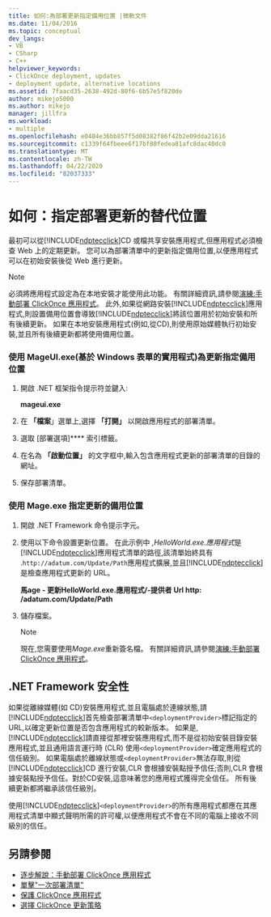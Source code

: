```yaml
---
title: 如何:為部署更新指定備用位置 |微軟文件
ms.date: 11/04/2016
ms.topic: conceptual
dev_langs:
- VB
- CSharp
- C++
helpviewer_keywords:
- ClickOnce deployment, updates
- deployment update, alternative locations
ms.assetid: 7faacd35-2638-492d-80f6-6b57e5f820de
author: mikejo5000
ms.author: mikejo
manager: jillfra
ms.workload:
- multiple
ms.openlocfilehash: e0484e36bb857f5d08382f86f42b2e09dda21616
ms.sourcegitcommit: c1339f64fbeee6f17bf80fedea81afc8dac40dc0
ms.translationtype: MT
ms.contentlocale: zh-TW
ms.lasthandoff: 04/22/2020
ms.locfileid: "82037333"
---
```

# <a name="how-to-specify-an-alternate-location-for-deployment-updates"></a>如何：指定部署更新的替代位置
最初可以從[!INCLUDE[ndptecclick](../deployment/includes/ndptecclick_md.md)]CD 或檔共享安裝應用程式,但應用程式必須檢查 Web 上的定期更新。 您可以為部署清單中的更新指定備用位置,以便應用程式可以在初始安裝後從 Web 進行更新。

> [!NOTE]
> 必須將應用程式設定為在本地安裝才能使用此功能。 有關詳細資訊,請參閱[演練:手動部署 ClickOnce 應用程式](../deployment/walkthrough-manually-deploying-a-clickonce-application.md)。 此外,如果從網路安裝[!INCLUDE[ndptecclick](../deployment/includes/ndptecclick_md.md)]應用程式,則設置備用位置會導致[!INCLUDE[ndptecclick](../deployment/includes/ndptecclick_md.md)]將該位置用於初始安裝和所有後續更新。 如果在本地安裝應用程式(例如,從CD),則使用原始媒體執行初始安裝,並且所有後續更新都將使用備用位置。

### <a name="specify-an-alternate-location-for-updates-by-using-mageuiexe-windows-forms-based-utility"></a>使用 MageUI.exe(基於 Windows 表單的實用程式)為更新指定備用位置

1. 開啟 .NET 框架指令提示符並鍵入:

     **mageui.exe**

2. 在 **「檔案**」選單上,選擇 **「打開」** 以開啟應用程式的部署清單。

3. 選取 [部署選項]**** 索引標籤。

4. 在名為 **「啟動位置」** 的文字框中,輸入包含應用程式更新的部署清單的目錄的網址。

5. 保存部署清單。

### <a name="specify-an-alternate-location-for-updates-by-using-mageexe"></a>使用 Mage.exe 指定更新的備用位置

1. 開啟 .NET Framework 命令提示字元。

2. 使用以下命令設置更新位置。 在此示例中 *,HelloWorld.exe.應用程式*是[!INCLUDE[ndptecclick](../deployment/includes/ndptecclick_md.md)]應用程式清單的路徑,該清單始終具有 .`http://adatum.com/Update/Path`應用程式擴展,並且[!INCLUDE[ndptecclick](../deployment/includes/ndptecclick_md.md)]是檢查應用程式更新的 URL。

    **馬age - 更新HelloWorld.exe.應用程式\/-提供者 Url http: /adatum.com/Update/Path**

3. 儲存檔案。

   > [!NOTE]
   > 現在,您需要使用*Mage.exe*重新簽名檔。 有關詳細資訊,請參閱[演練:手動部署 ClickOnce 應用程式](../deployment/walkthrough-manually-deploying-a-clickonce-application.md)。

## <a name="net-framework-security"></a>.NET Framework 安全性
 如果從離線媒體(如 CD)安裝應用程式,並且電腦處於連線狀態,請[!INCLUDE[ndptecclick](../deployment/includes/ndptecclick_md.md)]首先檢查部署清單中`<deploymentProvider>`標記指定的 URL,以確定更新位置是否包含應用程式的較新版本。 如果是,[!INCLUDE[ndptecclick](../deployment/includes/ndptecclick_md.md)]請直接從那裡安裝應用程式,而不是從初始安裝目錄安裝應用程式,並且通用語言運行時 (CLR) 使用`<deploymentProvider>`確定應用程式的信任級別。 如果電腦處於離線狀態或`<deploymentProvider>`無法存取,則從[!INCLUDE[ndptecclick](../deployment/includes/ndptecclick_md.md)]CD 進行安裝,CLR 會根據安裝點授予信任;否則,CLR 會根據安裝點授予信任。對於CD安裝,這意味著您的應用程式獲得完全信任。 所有後續更新都將繼承該信任級別。

 使用[!INCLUDE[ndptecclick](../deployment/includes/ndptecclick_md.md)]`<deploymentProvider>`的所有應用程式都應在其應用程式清單中顯式聲明所需的許可權,以便應用程式不會在不同的電腦上接收不同級別的信任。

## <a name="see-also"></a>另請參閱
- [逐步解說：手動部署 ClickOnce 應用程式](../deployment/walkthrough-manually-deploying-a-clickonce-application.md)
- [單擊"一次部署清單"](../deployment/clickonce-deployment-manifest.md)
- [保護 ClickOnce 應用程式](../deployment/securing-clickonce-applications.md)
- [選擇 ClickOnce 更新策略](../deployment/choosing-a-clickonce-update-strategy.md)